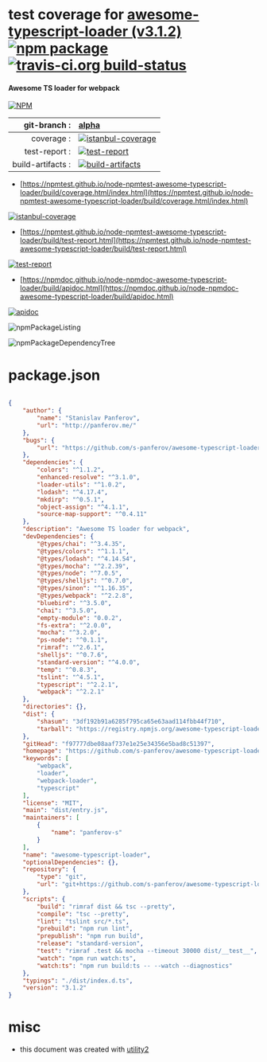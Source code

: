 # test coverage for  [awesome-typescript-loader (v3.1.2)](https://github.com/s-panferov/awesome-typescript-loader)  [![npm package](https://img.shields.io/npm/v/npmtest-awesome-typescript-loader.svg?style=flat-square)](https://www.npmjs.org/package/npmtest-awesome-typescript-loader) [![travis-ci.org build-status](https://api.travis-ci.org/npmtest/node-npmtest-awesome-typescript-loader.svg)](https://travis-ci.org/npmtest/node-npmtest-awesome-typescript-loader)
#### Awesome TS loader for webpack

[![NPM](https://nodei.co/npm/awesome-typescript-loader.png?downloads=true&downloadRank=true&stars=true)](https://www.npmjs.com/package/awesome-typescript-loader)

| git-branch : | [alpha](https://github.com/npmtest/node-npmtest-awesome-typescript-loader/tree/alpha)|
|--:|:--|
| coverage : | [![istanbul-coverage](https://npmtest.github.io/node-npmtest-awesome-typescript-loader/build/coverage.badge.svg)](https://npmtest.github.io/node-npmtest-awesome-typescript-loader/build/coverage.html/index.html)|
| test-report : | [![test-report](https://npmtest.github.io/node-npmtest-awesome-typescript-loader/build/test-report.badge.svg)](https://npmtest.github.io/node-npmtest-awesome-typescript-loader/build/test-report.html)|
| build-artifacts : | [![build-artifacts](https://npmtest.github.io/node-npmtest-awesome-typescript-loader/glyphicons_144_folder_open.png)](https://github.com/npmtest/node-npmtest-awesome-typescript-loader/tree/gh-pages/build)|

- [https://npmtest.github.io/node-npmtest-awesome-typescript-loader/build/coverage.html/index.html](https://npmtest.github.io/node-npmtest-awesome-typescript-loader/build/coverage.html/index.html)

[![istanbul-coverage](https://npmtest.github.io/node-npmtest-awesome-typescript-loader/build/screenCapture.buildCi.browser.%252Ftmp%252Fbuild%252Fcoverage.lib.html.png)](https://npmtest.github.io/node-npmtest-awesome-typescript-loader/build/coverage.html/index.html)

- [https://npmtest.github.io/node-npmtest-awesome-typescript-loader/build/test-report.html](https://npmtest.github.io/node-npmtest-awesome-typescript-loader/build/test-report.html)

[![test-report](https://npmtest.github.io/node-npmtest-awesome-typescript-loader/build/screenCapture.buildCi.browser.%252Ftmp%252Fbuild%252Ftest-report.html.png)](https://npmtest.github.io/node-npmtest-awesome-typescript-loader/build/test-report.html)

- [https://npmdoc.github.io/node-npmdoc-awesome-typescript-loader/build/apidoc.html](https://npmdoc.github.io/node-npmdoc-awesome-typescript-loader/build/apidoc.html)

[![apidoc](https://npmdoc.github.io/node-npmdoc-awesome-typescript-loader/build/screenCapture.buildCi.browser.%252Ftmp%252Fbuild%252Fapidoc.html.png)](https://npmdoc.github.io/node-npmdoc-awesome-typescript-loader/build/apidoc.html)

![npmPackageListing](https://npmtest.github.io/node-npmtest-awesome-typescript-loader/build/screenCapture.npmPackageListing.svg)

![npmPackageDependencyTree](https://npmtest.github.io/node-npmtest-awesome-typescript-loader/build/screenCapture.npmPackageDependencyTree.svg)



# package.json

```json

{
    "author": {
        "name": "Stanislav Panferov",
        "url": "http://panferov.me/"
    },
    "bugs": {
        "url": "https://github.com/s-panferov/awesome-typescript-loader/issues"
    },
    "dependencies": {
        "colors": "^1.1.2",
        "enhanced-resolve": "^3.1.0",
        "loader-utils": "^1.0.2",
        "lodash": "^4.17.4",
        "mkdirp": "^0.5.1",
        "object-assign": "^4.1.1",
        "source-map-support": "^0.4.11"
    },
    "description": "Awesome TS loader for webpack",
    "devDependencies": {
        "@types/chai": "^3.4.35",
        "@types/colors": "^1.1.1",
        "@types/lodash": "^4.14.54",
        "@types/mocha": "^2.2.39",
        "@types/node": "^7.0.5",
        "@types/shelljs": "^0.7.0",
        "@types/sinon": "^1.16.35",
        "@types/webpack": "^2.2.8",
        "bluebird": "^3.5.0",
        "chai": "^3.5.0",
        "empty-module": "0.0.2",
        "fs-extra": "^2.0.0",
        "mocha": "^3.2.0",
        "ps-node": "^0.1.1",
        "rimraf": "^2.6.1",
        "shelljs": "^0.7.6",
        "standard-version": "^4.0.0",
        "temp": "^0.8.3",
        "tslint": "^4.5.1",
        "typescript": "^2.2.1",
        "webpack": "^2.2.1"
    },
    "directories": {},
    "dist": {
        "shasum": "3df192b91a6285f795ca65e63aad114fbb44f710",
        "tarball": "https://registry.npmjs.org/awesome-typescript-loader/-/awesome-typescript-loader-3.1.2.tgz"
    },
    "gitHead": "f97777dbe08aaf737e1e25e34356e5bad8c51397",
    "homepage": "https://github.com/s-panferov/awesome-typescript-loader",
    "keywords": [
        "webpack",
        "loader",
        "webpack-loader",
        "typescript"
    ],
    "license": "MIT",
    "main": "dist/entry.js",
    "maintainers": [
        {
            "name": "panferov-s"
        }
    ],
    "name": "awesome-typescript-loader",
    "optionalDependencies": {},
    "repository": {
        "type": "git",
        "url": "git+https://github.com/s-panferov/awesome-typescript-loader.git"
    },
    "scripts": {
        "build": "rimraf dist && tsc --pretty",
        "compile": "tsc --pretty",
        "lint": "tslint src/*.ts",
        "prebuild": "npm run lint",
        "prepublish": "npm run build",
        "release": "standard-version",
        "test": "rimraf .test && mocha --timeout 30000 dist/__test__",
        "watch": "npm run watch:ts",
        "watch:ts": "npm run build:ts -- --watch --diagnostics"
    },
    "typings": "./dist/index.d.ts",
    "version": "3.1.2"
}
```



# misc
- this document was created with [utility2](https://github.com/kaizhu256/node-utility2)
